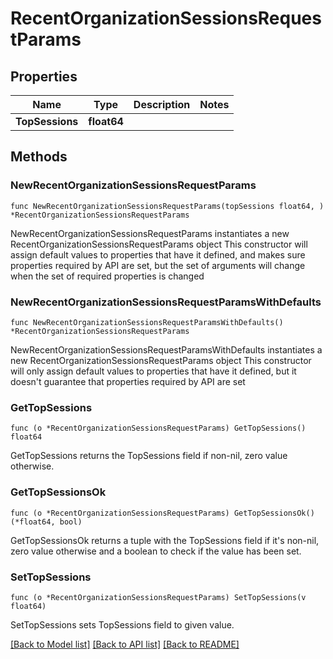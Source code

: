 # RecentOrganizationSessionsRequestParams

## Properties

Name | Type | Description | Notes
------------ | ------------- | ------------- | -------------
**TopSessions** | **float64** |  | 

## Methods

### NewRecentOrganizationSessionsRequestParams

`func NewRecentOrganizationSessionsRequestParams(topSessions float64, ) *RecentOrganizationSessionsRequestParams`

NewRecentOrganizationSessionsRequestParams instantiates a new RecentOrganizationSessionsRequestParams object
This constructor will assign default values to properties that have it defined,
and makes sure properties required by API are set, but the set of arguments
will change when the set of required properties is changed

### NewRecentOrganizationSessionsRequestParamsWithDefaults

`func NewRecentOrganizationSessionsRequestParamsWithDefaults() *RecentOrganizationSessionsRequestParams`

NewRecentOrganizationSessionsRequestParamsWithDefaults instantiates a new RecentOrganizationSessionsRequestParams object
This constructor will only assign default values to properties that have it defined,
but it doesn't guarantee that properties required by API are set

### GetTopSessions

`func (o *RecentOrganizationSessionsRequestParams) GetTopSessions() float64`

GetTopSessions returns the TopSessions field if non-nil, zero value otherwise.

### GetTopSessionsOk

`func (o *RecentOrganizationSessionsRequestParams) GetTopSessionsOk() (*float64, bool)`

GetTopSessionsOk returns a tuple with the TopSessions field if it's non-nil, zero value otherwise
and a boolean to check if the value has been set.

### SetTopSessions

`func (o *RecentOrganizationSessionsRequestParams) SetTopSessions(v float64)`

SetTopSessions sets TopSessions field to given value.



[[Back to Model list]](../README.md#documentation-for-models) [[Back to API list]](../README.md#documentation-for-api-endpoints) [[Back to README]](../README.md)



